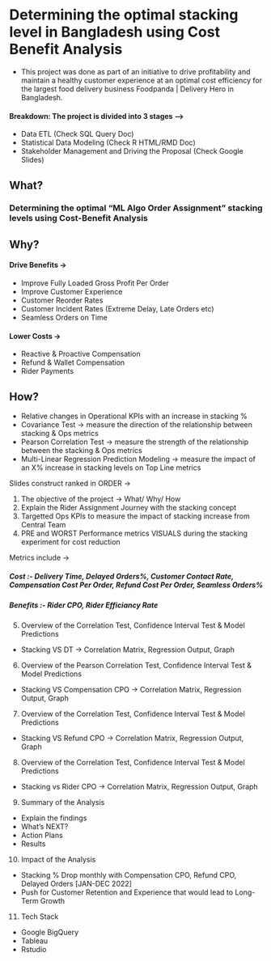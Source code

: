 # Determining the optimal stacking level in Bangladesh using Cost Benefit Analysis
 
 - This project was done as part of an initiative to drive profitability and maintain a healthy customer experience at an optimal cost efficiency for the largest food delivery business Foodpanda | Delivery Hero in Bangladesh.
 
#### Breakdown: The project is divided into 3 stages -->
 - Data ETL (Check SQL Query Doc)
 - Statistical Data Modeling (Check R HTML/RMD Doc)
 - Stakeholder Management and Driving the Proposal (Check Google Slides)

## What? 
### Determining the optimal “ML Algo Order Assignment” stacking levels using Cost-Benefit Analysis

## Why?
#### Drive Benefits → 
  - Improve Fully Loaded Gross Profit Per Order
  - Improve Customer Experience 
  - Customer Reorder Rates
  - Customer Incident Rates (Extreme Delay, Late Orders etc)
  - Seamless Orders on Time 

#### Lower Costs →
  - Reactive & Proactive Compensation
  - Refund & Wallet Compensation
  - Rider Payments

## How?
  - Relative changes in Operational KPIs with an increase in stacking %
  - Covariance Test → measure the direction of the relationship between stacking & Ops metrics
  - Pearson Correlation Test → measure the strength of the relationship between the stacking & Ops metrics
  - Multi-Linear Regression Prediction Modeling → measure the impact of an X% increase in stacking levels on Top Line metrics

Slides construct ranked in ORDER →

1. The objective of the project → What/ Why/ How
2. Explain the Rider Assignment Journey with the stacking concept
3. Targetted Ops KPIs to measure the impact of stacking increase from Central Team
4. PRE and WORST Performance metrics VISUALS during the stacking experiment for cost reduction

Metrics include → 
  ##### Cost :- Delivery Time, Delayed Orders%, Customer Contact Rate, Compensation Cost Per Order, Refund Cost Per Order, Seamless Orders%
  ##### Benefits :- Rider CPO, Rider Efficiancy Rate

5. Overview of the Correlation Test, Confidence Interval Test & Model Predictions 
- Stacking VS DT → Correlation Matrix, Regression Output, Graph 


6. Overview of the Pearson Correlation Test, Confidence Interval Test & Model Predictions 
- Stacking VS Compensation CPO →  Correlation Matrix, Regression Output, Graph


7. Overview of the Correlation Test, Confidence Interval Test & Model Predictions 
- Stacking VS Refund CPO → Correlation Matrix, Regression Output, Graph


8. Overview of the Correlation Test, Confidence Interval Test & Model Predictions 
- Stacking vs Rider CPO → Correlation Matrix, Regression Output, Graph


9. Summary of the Analysis
- Explain the findings
- What’s NEXT? 
- Action Plans
- Results

10. Impact of the Analysis
- Stacking % Drop monthly with Compensation CPO, Refund CPO, Delayed Orders [JAN-DEC 2022]
- Push for Customer Retention and Experience that would lead to Long-Term Growth

11. Tech Stack
- Google BigQuery
- Tableau
- Rstudio
